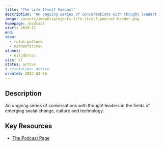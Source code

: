 ```yaml
---
title: "The Life Itself Podcast"
description: "An ongoing series of conversations with thought leaders in the fields of emerging social change, culture and technology."
image: /assets/images/projects-life-itself-podcast-header.png
homepage: /podcast
start: 2020-11
end: 
team:
  - rufus-pollock
  - nathenfitchen
alumni:
  - eilidhross
size: xl
status: active
# resolution: active
created: 2023-03-15
---
```

## Description

An ongoing series of conversations with thought leaders in the fields of emerging social change, culture and technology.

## Key Resources 

- [The Podcast Page](https://lifeitself.org/podcast)
